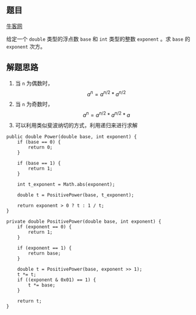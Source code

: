 ## 题目

[牛客网](https://www.nowcoder.com/practice/1a834e5e3e1a4b7ba251417554e07c00?tpId=13&tqId=11165&tPage=1&rp=1&ru=/ta/coding-interviews&qru=/ta/coding-interviews/question-ranking)

给定一个 `double` 类型的浮点数 `base` 和 `int` 类型的整数 `exponent` 。求 `base` 的 `exponent` 次方。

## 解题思路

  1. 当 `n` 为偶数时，$$a^n = a^{n/2} * a^{n/2}$$
  2. 当 `n` 为奇数时，$$a^n = a^{n/2} * a^{n/2} * a$$
  3. 可以利用类似斐波纳切的方式，利用递归来进行求解

```
public double Power(double base, int exponent) {
    if (base == 0) {
        return 0;
    }

    if (base == 1) {
        return 1;
    }

    int t_exponent = Math.abs(exponent);

    double t = PositivePower(base, t_exponent);

    return exponent > 0 ? t : 1 / t;
}

private double PositivePower(double base, int exponent) {
    if (exponent == 0) {
        return 1;
    }

    if (exponent == 1) {
        return base;
    }

    double t = PositivePower(base, exponent >> 1);
    t *= t;
    if ((exponent & 0x01) == 1) {
        t *= base;
    }

    return t;
}
```
